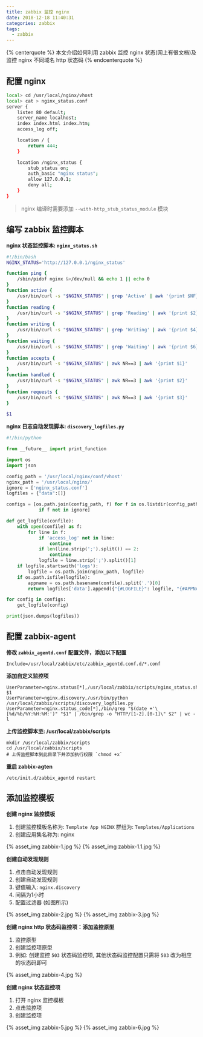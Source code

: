 ```yaml
---
title: zabbix 监控 nginx
date: 2018-12-18 11:40:31
categories: zabbix
tags:
  - zabbix
---
```


{% centerquote %}
本文介绍如何利用 zabbix 监控 nginx 状态(网上有很文档)及监控 nginx 不同域名 http 状态码
{% endcenterquote %}
<!-- more -->

## 配置 nginx 

```bash
local> cd /usr/local/nginx/vhost
local> cat > nginx_status.conf
server {
    listen 80 default;
    server_name localhost;
    index index.html index.htm; 
    access_log off;

    location / {
        return 444;
    }

    location /nginx_status {
        stub_status on;
        auth_basic "nginx status";
        allow 127.0.0.1;
        deny all;
    }    
}
```

> nginx 编译时需要添加 `--with-http_stub_status_module` 模块

## 编写 zabbix 监控脚本

**nginx 状态监控脚本: `nginx_status.sh`**

```bash
#!/bin/bash
NGINX_STATUS='http://127.0.0.1/nginx_status'

function ping {
    /sbin/pidof nginx &>/dev/null && echo 1 || echo 0
}
function active {
    /usr/bin/curl -s "$NGINX_STATUS" | grep 'Active' | awk '{print $NF}'
}
function reading {
    /usr/bin/curl -s "$NGINX_STATUS" | grep 'Reading' | awk '{print $2}'
}
function writing {
    /usr/bin/curl -s "$NGINX_STATUS" | grep 'Writing' | awk '{print $4}'
}
function waiting {
    /usr/bin/curl -s "$NGINX_STATUS" | grep 'Waiting' | awk '{print $6}'
}
function accepts {
    /usr/bin/curl -s "$NGINX_STATUS" | awk NR==3 | awk '{print $1}'
}
function handled {
    /usr/bin/curl -s "$NGINX_STATUS" | awk NR==3 | awk '{print $2}'
}
function requests {
    /usr/bin/curl -s "$NGINX_STATUS" | awk NR==3 | awk '{print $3}'
}

$1
```

**nginx 日志自动发现脚本: `discovery_logfiles.py`**

```python
#!/bin/python

from __future__ import print_function

import os
import json

config_path = '/usr/local/nginx/conf/vhost'
nginx_path = '/usr/local/nginx/'
ignore = ['nginx_status.conf']
logfiles = {"data":[]}

configs = [os.path.join(config_path, f) for f in os.listdir(config_path)
            if f not in ignore]

def get_logfile(confile):
    with open(confile) as f:
        for line in f:
            if 'access_log' not in line:
                continue
            if len(line.strip(';').split()) == 2:
                continue
            logfile = line.strip(';').split()[1]
    if logfile.startswith('logs'):
        logfile = os.path.join(nginx_path, logfile)
    if os.path.isfile(logfile):
        appname = os.path.basename(confile).split('.')[0]
        return logfiles['data'].append({"{#LOGFILE}": logfile, "{#APPNAME}": appname})

for config in configs:
    get_logfile(config)

print(json.dumps(logfiles))
```

## 配置 zabbix-agent

**修改 `zabbix_agentd.conf` 配置文件，添加以下配置**

```
Include=/usr/local/zabbix/etc/zabbix_agentd.conf.d/*.conf
```

**添加自定义监控项**

```
UserParameter=nginx.status[*],/usr/local/zabbix/scripts/nginx_status.sh $1
UserParameter=nginx.discovery,/usr/bin/python /usr/local/zabbix/scripts/discovery_logfiles.py
UserParameter=nginx.status_code[*],/bin/grep "$(date +'\[%d/%b/%Y:%H:%M:')" "$1" | /bin/grep -o "HTTP/[1-2].[0-1]\" $2" | wc -l
```

**上传监控脚本至: /usr/local/zabbix/scripts**

```
mkdir /usr/local/zabbix/scripts
cd /usr/local/zabbix/scripts
# 上传监控脚本到此目录下并添加执行权限 `chmod +x`
```


**重启 zabbix-agten**

```
/etc/init.d/zabbix_agentd restart
```

## 添加监控模板

**创建 nginx 监控模板**

1. 创建监控模板名称为: `Template App NGINX` 群组为: `Templates/Applications`
2. 创建应用集名称为: nginx

{% asset_img zabbix-1.jpg %}
{% asset_img zabbix-1.1.jpg %}

**创建自动发现规则**

1. 点击自动发现规则
2. 创建自动发现规则 
3. 键值输入: `nginx.discovery`
4. 间隔为1小时
5. 配置过滤器 (如图所示)

{% asset_img zabbix-2.jpg %}
{% asset_img zabbix-3.jpg %}

**创建 nginx http 状态码监控项：添加监控原型**

1. 监控原型
2. 创建监控项原型
3. 例如: 创建监控 `503` 状态码监控项, 其他状态码监控配置只需将 `503` 改为相应的状态码即可

{% asset_img zabbix-4.jpg %}

**创建 nginx 状态监控项**

1. 打开 nginx 监控模板
2. 点击监控项
3. 创建监控项

{% asset_img zabbix-5.jpg %}
{% asset_img zabbix-6.jpg %}

